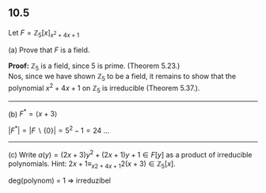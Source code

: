 

## 10.5

Let $F = \mathbb{Z}_5[x]_{x^2+4x+1}$

(a) Prove that $F$ is a field.

**Proof:**
$\mathbb{Z}_5$ is a field, since $5$ is prime. (Theorem 5.23.)   
Nos, since we have shown $\mathbb{Z}_5$ to be a field, it remains to show that the polynomial $x^2 +4x +1$ on $\mathbb{Z}_5$ is irreducible (Theorem 5.37.).



___


(b) $F^* = \langle x + 3 \rangle$

$|F^*| = |F \backslash \{0\} | = 5^2 -1 =24$
...

___


(c) Write $a(y) = (2x+3)y^2 +(2x+1)y +1 \in F [y]$ as a  product of irreducible polynomials.
Hint: $2x + 1 \equiv_{x2+4x+1} 2(x + 3) \in \mathbb{Z}_5[x]$.



deg(polynom) = 1 => irreduzibel


